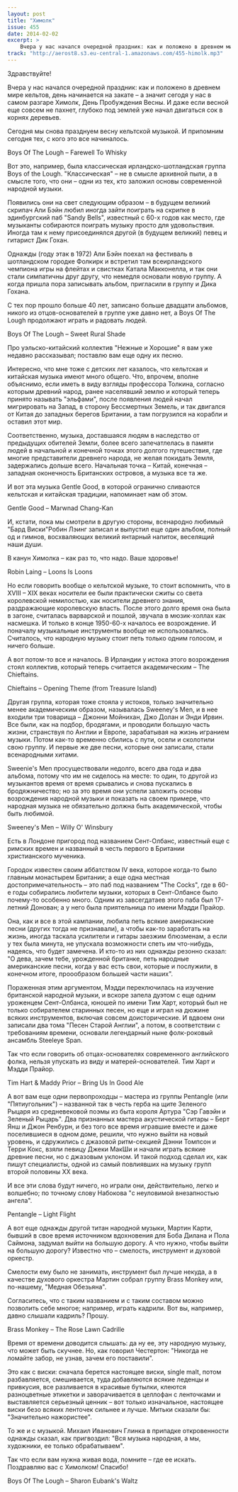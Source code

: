 ```yaml
---
layout: post
title: "Химолк"
issue: 455
date: 2014-02-02
excerpt: >
    Вчера у нас начался очередной праздник: как и положено в древнем мире кельтов, день начинается на закате – а значит сегодя у нас в самом разгаре Химолк, День Пробуждения Весны. И даже если весной еще совсем не пахнет, глубоко под землей уже начал двигаться сок в корнях деревьев.
track: "http://aerost8.s3.eu-central-1.amazonaws.com/455-himolk.mp3"
---
```


Здравствуйте!

Вчера у нас начался очередной праздник: как и положено в древнем мире кельтов, день начинается на закате – а значит сегодя у нас в самом разгаре Химолк, День Пробуждения Весны. И даже если весной еще совсем не пахнет, глубоко под землей уже начал двигаться сок в корнях деревьев.

Сегодня мы снова празднуем весну кельтской музыкой. И припомним сегодня тех, с кого это все начиналось.

Boys Of The Lough – Farewell To Whisky

Вот это, например, была классическая ирландско-шотландская группа Boys of the Lough. "Классическая" – не в смысле архивной пыли, а в смысле того, что они – одни из тех, кто заложил основы современной народной музыки.

Появились они на свет следующим образом – в будущем великий скрипач Али Бэйн любил иногда зайти поиграть на скрипке в эдинбургский паб "Sandy Bells", известный с 60-х годов как место, где музыканты собираются поиграть музыку просто для удовольствия. Иногда там к нему присоединялся другой (в будущем великий) певец и гитарист Дик Гохан.

Однажды (году этак в 1972) Али Бэйн поехал на фестиваль в шотландском городке Фолкирк и встретил там всеирландского чемпиона игры на флейтах и свистках Катала Макконелла, и так они стали симпатичны друг другу, что немедля основали новую группу. А когда пришла пора записывать альбом, пригласили в группу и Дика Гохана.

С тех пор прошло больше 40 лет, записано больше двадцати альбомов, никого из отцов-основателей в группе уже давно нет, а Boys Of The Lough продолжают играть и радовать людей.

Boys Of The Lough – Sweet Rural Shade

Про уэльско-китайский коллектив "Нежные и Хорошие" я вам уже недавно рассказывал; поставлю вам еще одну их песню.

Интересно, что мне тоже с детских лет казалось, что кельтская и китайская музыка имеют много общего. Что, впрочем, вполне объяснимо, если иметь в виду взгляды профессора Толкина, согласно которым древний народ, ранее населявший землю и который теперь принято называть "эльфами", после появления людей начал мигрировать на Запад, в сторону Бессмертных Земель, и так двигался от Китая до западных берегов Британии, а там погрузился на корабли и оставил этот мир.

Соответственно, музыка, доставшаяся людям в наследство от предыдущих обителей Земли, более всего запечатлелась в памяти людей в начальной и конечной точках этого долгого путешествия, где многие представители древнего народа, не желая покидать Земля, задержались дольше всего. Начальная точка – Китай, конечная – западная оконечность Британских островов, а музыка все та же.

И вот эта музыка Gentle Good, в которой огранично сливаются кельтская и китайская традиции, напоминает нам об этом.

Gentle Good – Marwnad Chang-Kan

И, кстати, пока мы смотрели в другую стороны, всенародно любимый "Бард Виски"Робин Лэинг записал и выпустил еще один альбом, полный од и гимнов, восхваляющих великий янтарный напиток, веселящий наши души.

В канун Химолка – как раз то, что надо. Ваше здоровье!

Robin Laing – Loons Is Loons

Но если говорить вообще о кельтской музыке, то стоит вспомнить, что в XVIII – XIX веках носители ее были практически сжиты со света королевской немилостью, как носители древнего знания, раздражающие королевскую власть. После этого долго время она была в загоне, считалась варварской и пошлой, звучала в мюзик-холлах как насмешка. И только в конце 1950-60-х началось ее возрождение. И поначалу музыкальные инструменты вообще не использовались. Считалось, что народную музыку стоит петь только одним голосом, и ничего больше.

А вот потом-то все и началось. В Ирландии у истока этого возрождения стоял коллектив, который теперь считается академическим – The Chieftains.

Chieftains – Opening Theme (from Treasure Island)

Другая группа, которая тоже стояла у истоков, только значительно менее академическим образом, называлась Sweeney's Men, и в нее входили три товарища – Джонни Мойнихан, Джо Долан и Энди Ирвин. Все были, как на подбор, бродягами, и проводили большую часть жизни, странствуя по Англии и Европе, зарабатывая на жизнь игранием музыки. Потом как-то временно сбились с пути, осели и сколотили свою группу. И первые же две песни, которые они записали, стали всенародными хитами.

Sweenie's Men просуществовали недолго, всего два года и два альбома, потому что им не сиделось на месте: то один, то другой из музыкантов время от время срывались и снова пускались в бродяжничество; но за это время они успели заложить основы возрождения народной музыки и показать на своем примере, что народная музыка не обязательно должна быть академической, чтобы быть любимой.

Sweeney's Men – Willy O' Winsbury

Есть в Лондоне пригород под названием Сент-Олбанс, известный еще с римских времен и названный в честь первого в Британии христианского мученика.

Городок известен своим аббатством IV века, которое когда-то было главным монастырем Британии; а еще одна местная достопримечательность – это паб под названием "The Cocks", где в 60-е годы собирались любители музыки, которых в Сент-Олбансе было почему-то особенно много. Одним из завсегдатаев этого паба был 17-летний Донован; а у него была приятельница по имени Мэдди Прайор.

Она, как и все в этой кампании, любила петь всякие американские песни (других тогда не признавали), а чтобы как-то заработать на жизнь, иногда таскала усилители и гитары заезжим блюзменам, а если у тех была минута, не упускала возможности спеть им что-нибудь, надеясь, что будет замечена. И кто-то из них однажды резонно сказал: "О дева, зачем тебе, урожденной британке, петь народные американские песни, когда у вас есть свои, которые и послужили, в конечном итоге, проообразом большей части наших".

Пораженная этим аргументом, Мэдди переключилась на изучение британской народной музыки, и вскоре запела дуэтом с еще одним уроженцем Сент-Олбанса, юношей по имени Тим Харт, который был не только собирателем старинных песен, но еще и играл на дюжине всяких инструментов, включая совсем доисторические. И вдвоем они записали два тома "Песен Старой Англии", а потом, в соответствии с требованиям времени, основали легендарный ныне фолк-роковый ансамбль Steeleye Span.

Так что если говорить об отцах-основателях современного английского фолка, нельзя упускать из виду и матерей-основателей. Тим Харт и Мэдди Прайор.

Tim Hart & Maddy Prior – Bring Us In Good Ale

А вот вам еще одни первопроходцы – мастера из группы Pentangle (или "Пятиугольник") – названной так в честь герба на щите Зеленого Рыцаря из средневековой поэмы из быта короля Артура "Сэр Гавэйн и Зеленый Рыцарь". Два признанных мастера акустической гитары – Берт Янш и Джон Ренбурн, и без того все время игравшие вместе и даже поселившиеся в одном доме, решили, что нужно выйти на новый уровень, и сдружились с джазовой ритм-секцией Дэнни Томпсон и Терри Кокс, взяли певицу Джеки МакШи и начали играть всякие древние песни, но с джазовым уклоном. И такой подход сделал их, как пишут специалисты, одной из самый повлиявших на музыку групп второй половины XX века.

И все эти слова будут ничего, но играли они, действительно, легко и волшебно; по точному слову Набокова "с неуловимой внезапностью ангела".

Pentangle – Light Flight

А вот еще однажды другой титан народной музыки, Мартин Карти, бывший в свое время источником вдохновения для Боба Дилана и Пола Саймона, задумал выйти на большую дорогу. А что нужно, чтобы выйти на большую дорогу? Известно что – смелость, инструмент и духовой оркестр.

Смелости ему было не занимать, инструмент был лучше некуда, а в качестве духового оркестра Мартин собрал группу Brass Monkey или, по-нашему, "Медная Обезьяна".

Согласитесь, что с таким названием и с таким составом можно позволить себе многое; например, играть кадрили. Вот вы, например, давно слышали кадриль? Прошу.

Brass Monkey – The Rose Lawn Cadrille

Время от времени доводится слышать: да ну ее, эту народную музыку, что может быть скучнее. Но, как говорил Честертон: "Никогда не ломайте забор, не узнав, зачем его поставили".

Это как с виски: сначала берется настоящее виски, single malt, потом разбавляется, смешивается, туда добавляются всякие леденцы и привкусия, все разливается в красивые бутылки, клеются разноцветные этикетки и заворачивается в целлофан с ленточками и выставляется серьезный ценник – вот только изначальное, настоящее виски безо всяких ленточек сильнее и лучше. Митьки сказали бы: "Значительно нажористее".

То же и с музыкой. Михаил Иванович Глинка в припадке откровенности однажды сказал, как пригвоздил: "Вся музыка народная, а мы, художники, ее только обрабатываем".

Так что если вам нужна живая вода, помните – где ее искать. Поздравляю вас с Химолком! Спасибо!

Boys Of The Lough – Sharon Eubank's Waltz
